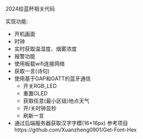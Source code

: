 2024绘蓝杯相关代码

实现功能:
- 开机画面
- 时钟 
- 实时获取温湿度、烟雾浓度
- 报警功能
- 使用板载wifi连接网络
- 获取一言(诗句)
- 使用基于GAP和GATT的蓝牙通信
  - 开关RGB_LED
  - 重置OLED 
  - 获取任意(最小区级)地点天气
  - 开/关时钟显秒
  - 刷新一言
- 通过后端服务器获取汉字字模(16*16px) 参考项目https://github.com/Xuanzheng0901/Get-Font-Hex
